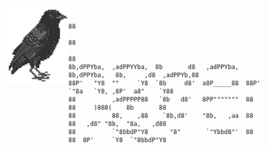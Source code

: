 <img align="left" src="./crow.png">


                          
                                        
 ```                                                                                       
                                                                                    88  
                                                                                    88  
                                                                                    88  
8b,dPPYba,  ,adPPYYba,  8b       d8   ,adPPYba,  8b,dPPYba,   8b,     ,d8  ,adPPYb,88  
88P'   "Y8  ""     `Y8  `8b     d8'  a8P_____88  88P'   `"8a   `Y8, ,8P'  a8"    `Y88  
88          ,adPPPPP88   `8b   d8'   8PP"""""""  88       88     )888(    8b       88  
88          88,    ,88    `8b,d8'    "8b,   ,aa  88       88   ,d8" "8b,  "8a,   ,d88  
88          `"8bbdP"Y8      "8"       `"Ybbd8"'  88       88  8P'     `Y8  `"8bbdP"Y8  
                                                                                       
                                                    
  ```                                                                                            
                                                                                                                                                                                          
 

<!--
**ravenxd0/ravenxd0** is a ✨ _special_ ✨ repository because its `README.md` (this file) appears on your GitHub profile.

Here are some ideas to get you started:

- 🔭 I’m currently working on ...
- 🌱 I’m currently learning ...
- 👯 I’m looking to collaborate on ...
- 🤔 I’m looking for help with ...
- 💬 Ask me about ...
- 📫 How to reach me: ...
- 😄 Pronouns: ...
- ⚡ Fun fact: ...
-->
